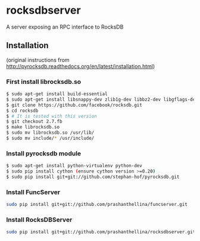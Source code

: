 # rocksdbserver

A server exposing an RPC interface to RocksDB

## Installation

(original instructions from http://pyrocksdb.readthedocs.org/en/latest/installation.html)

### First install librocksdb.so

``` bash
$ sudo apt-get install build-essential
$ sudo apt-get install libsnappy-dev zlib1g-dev libbz2-dev libgflags-dev
$ git clone https://github.com/facebook/rocksdb.git
$ cd rocksdb
$ # It is tested with this version
$ git checkout 2.7.fb
$ make librocksdb.so
$ sudo mv librocksdb.so /usr/lib/
$ sudo mv include/* /usr/include/
```

### Install pyrocksdb module

``` bash
$ sudo apt-get install python-virtualenv python-dev
$ sudo pip install cython (ensure cython version >=0.20)
$ sudo pip install git+git://github.com/stephan-hof/pyrocksdb.git
```

### Install FuncServer

``` bash
sudo pip install git+git://github.com/prashanthellina/funcserver.git
```

### Install RocksDBServer

``` bash
sudo pip install git+git://github.com/prashanthellina/rocksdbserver.git
```
